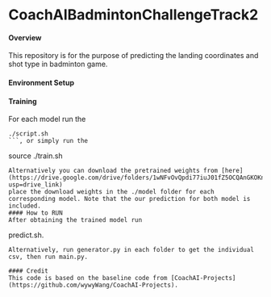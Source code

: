 # CoachAIBadmintonChallengeTrack2
#### Overview
This repository is for the purpose of predicting the landing coordinates and shot type in  badminton game. 

#### Environment Setup
 
#### Training
For each model run the
```
./script.sh
```, or simply run the 
```
source ./train.sh
```
Alternatively you can download the pretrained weights from [here](https://drive.google.com/drive/folders/1wNFvOvQpdi77iuJ01fZ5OCQAnGKOKnr6?usp=drive_link) 
place the download weights in the ./model folder for each corresponding model. Note that the our prediction for both model is included. 
#### How to RUN 
After obtaining the trained model run 
```
predict.sh. 
```
Alternatively, run generator.py in each folder to get the individual csv, then run main.py.

#### Credit 
This code is based on the baseline code from [CoachAI-Projects](https://github.com/wywyWang/CoachAI-Projects).





